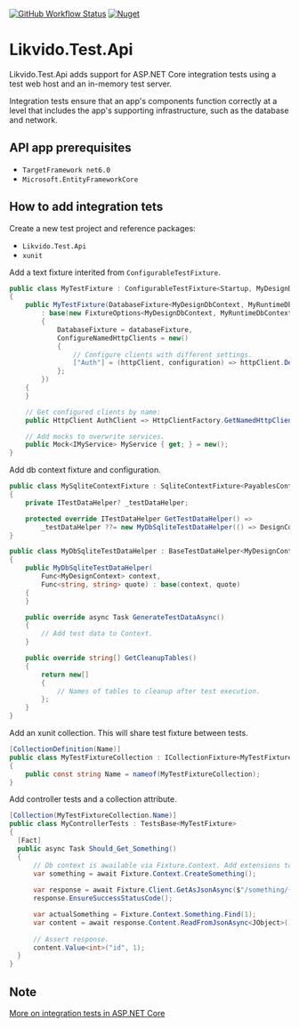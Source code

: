 [![GitHub Workflow Status](https://img.shields.io/github/workflow/status/likvido/Likvido.Test.Api/Publish%20to%20nuget)](https://github.com/Likvido/Likvido.Test.Api/actions?query=workflow%3A%22Publish+to+nuget%22)
[![Nuget](https://img.shields.io/nuget/v/Likvido.Test.Api)](https://www.nuget.org/packages/Likvido.Test.Api/)

# Likvido.Test.Api

Likvido.Test.Api adds support for ASP.NET Core integration tests using a test web host and an in-memory test server.

Integration tests ensure that an app's components function correctly at a level that includes the app's supporting infrastructure, such as the database and network. 

## API app prerequisites
* `TargetFramework net6.0`
* `Microsoft.EntityFrameworkCore`

## How to add integration tets

Create a new test project and reference packages:
* `Likvido.Test.Api`
* `xunit`

Add a text fixture interited from `ConfigurableTestFixture`.
```c#
public class MyTestFixture : ConfigurableTestFixture<Startup, MyDesignDbContext, MyRuntimeDbContext>
{
    public MyTestFixture(DatabaseFixture<MyDesignDbContext, MyRuntimeDbContext> databaseFixture)
        : base(new FixtureOptions<MyDesignDbContext, MyRuntimeDbContext>
        {
            DatabaseFixture = databaseFixture,
            ConfigureNamedHttpClients = new()
            {
                // Configure clients with different settings.
                ["Auth"] = (httpClient, configuration) => httpClient.DefaultRequestHeaders.Add("ApiKey", configuration["ApiKey"])
            };
        })
    {
    }

    // Get configured clients by name:
    public HttpClient AuthClient => HttpClientFactory.GetNamedHttpClient("Auth");

    // Add mocks to overwrite services.
    public Mock<IMyService> MyService { get; } = new();
}
```

Add db context fixture and configuration.
```c#
public class MySqliteContextFixture : SqliteContextFixture<PayablesContext, ApplicationDbContext>
{
    private ITestDataHelper? _testDataHelper;

    protected override ITestDataHelper GetTestDataHelper() =>
        _testDataHelper ??= new MyDbSqliteTestDataHelper(() => DesignContext, Quote);
}

public class MyDbSqliteTestDataHelper : BaseTestDataHelper<MyDesignContext>
{
    public MyDbSqliteTestDataHelper(
        Func<MyDesignContext> context,
        Func<string, string> quote) : base(context, quote)
    {
    }

    public override async Task GenerateTestDataAsync()
    {
        // Add test data to Context.
    }

    public override string[] GetCleanupTables()
    {
        return new[]
        {
            // Names of tables to cleanup after test execution.
        };
    }
}
```

Add an xunit collection. This will share test fixture between tests.
```c#
[CollectionDefinition(Name)]
public class MyTestFixtureCollection : ICollectionFixture<MyTestFixture>
{
    public const string Name = nameof(MyTestFixtureCollection);
}
```

Add controller tests and a collection attribute.

```c#
[Collection(MyTestFixtureCollection.Name)]
public class MyControllerTests : TestsBase<MyTestFixture>
{
  [Fact]
  public async Task Should_Get_Something()
  {
      // Db context is awailable via Fixture.Context. Add extensions to easily work with test data.
      var something = await Fixture.Context.CreateSomething();
      
      var response = await Fixture.Client.GetAsJsonAsync($"/something/{something.Id}", request);
      response.EnsureSuccessStatusCode();

      var actualSomething = Fixture.Context.Something.Find(1);
      var content = await response.Content.ReadFromJsonAsync<JObject>()
      
      // Assert response.
      content.Value<int>("id", 1);
  }
}
```

## Note

[More on integration tests in ASP.NET Core](https://docs.microsoft.com/en-us/aspnet/core/test/integration-tests?view=aspnetcore-5.0)
